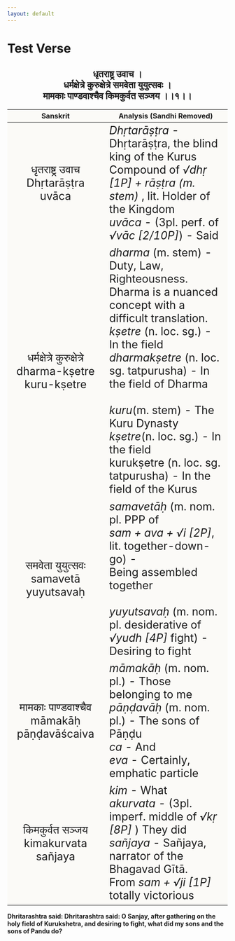 ```yaml
---
layout: default
---
```

<!---
Text can be **bold**, _italic_, or ~~strikethrough~~.

[Link to another page](./another-page.html)

There should be whitespace between paragraphs.

There should be whitespace between paragraphs. We recommend including a README, or a file with information about your project.
--->

# Test Verse

<style>
table {
  border: 0px;
}
th {
  background: #FBFAF7;
}
td {
  font-size: 25px;
  background: #FBFAF7;
}
</style>

<h2 style="text-align:center">
धृतराष्ट्र उवाच । <br>
धर्मक्षेत्रे कुरुक्षेत्रे समवेता युयुत्सवः । <br>
मामकाः पाण्डवाश्चैव किमकुर्वत सञ्जय ।।१।।
</h2>

| Sanskrit | Analysis (Sandhi Removed) |
|:-:|-|
| धृतराष्ट्र उवाच<br>Dhṛtarāṣṭra uvāca | <em>Dhṛtarāṣṭra</em> - Dhṛtarāṣṭra, the blind king of the Kurus<br>Compound of <em> √dhṛ [1P] + rāṣṭra (m. stem) </em>, lit. Holder of the Kingdom<br><em>uvāca</em> - (3pl. perf. of <em>√vāc [2/10P]</em>) - Said |
|     धर्मक्षेत्रे कुरुक्षेत्रे <br>dharma-kṣetre kuru-kṣetre    | <em>dharma</em> (m. stem) - Duty, Law, Righteousness. <br>Dharma is a nuanced concept with a difficult translation.<br><em>kṣetre</em> (n. loc. sg.) - In the field<br><em>dharmakṣetre</em> (n. loc. sg. tatpurusha) - In the field of Dharma<br><br><em>kuru</em>(m. stem) - The Kuru Dynasty<br><em>kṣetre</em>(n. loc. sg.) - In the field<br>kurukṣetre (n. loc. sg. tatpurusha) - In the field of the Kurus |
| समवेता युयुत्सवः<br>samavetā yuyutsavaḥ | <em>samavetāḥ</em> (m. nom. pl. PPP of <br><em>sam + ava + √i [2P]</em>, lit. together-down-go) -<br>Being assembled together<br><br><em>yuyutsavaḥ</em> (m. nom. pl. desiderative of<br><em>√yudh [4P]</em> fight) - Desiring to fight |
| मामकाः पाण्डवाश्चैव<br>māmakāḥ pāṇḍavāścaiva | <em>māmakāḥ</em> (m. nom. pl.) - Those belonging to me<br><em>pāṇḍavāḥ</em> (m. nom. pl.) - The sons of Pāṇḍu<br><em>ca</em> - And<br><em>eva</em> - Certainly, emphatic particle |
| किमकुर्वत सञ्जय<br>kimakurvata sañjaya | <em>kim</em> - What<br><em>akurvata</em> - (3pl. imperf. middle of <em>√kṛ [8P] </em>) They did <br><em>sañjaya</em> - Sañjaya, narrator of the Bhagavad Gītā.<br>From <em> sam + √ji [1P] </em> totally victorious |

<b>
Dhritarashtra said:
Dhritarashtra said: O Sanjay, after gathering on the holy field of Kurukshetra,
and desiring to fight, what did my sons and the sons of Pandu do?
</b>
